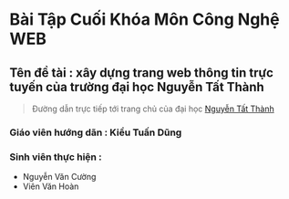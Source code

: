 # Bài Tập Cuối Khóa Môn Công Nghệ WEB

## Tên đề tài : xây dựng trang web thông tin trực tuyến của trường đại học Nguyễn Tất Thành

> Đường dẫn trực tiếp tới trang chủ của đại học [Nguyễn Tất Thành](http://ntt.edu.vn/web)
### Giáo viên hướng dãn : Kiều Tuấn Dũng

### Sinh viên thực hiện :
* Nguyễn Văn Cường
* Viên Văn Hoàn

